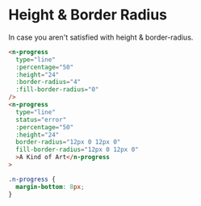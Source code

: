 # Height & Border Radius

In case you aren't satisfied with height & border-radius.

```html
<n-progress
  type="line"
  :percentage="50"
  :height="24"
  :border-radius="4"
  :fill-border-radius="0"
/>
<n-progress
  type="line"
  status="error"
  :percentage="50"
  :height="24"
  border-radius="12px 0 12px 0"
  fill-border-radius="12px 0 12px 0"
  >A Kind of Art</n-progress
>
```

```css
.n-progress {
  margin-bottom: 8px;
}
```
